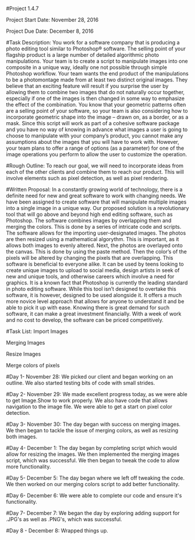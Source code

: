 #Project 1.4.7

Project Start Date: November 28, 2016

Project Due Date: December 8, 2016


#Task Description:
 You work for a software company that is producing a photo editing tool similar to Photoshop® software. The selling point of your flagship product is a large number of detailed algorithmic photo manipulations. Your team is to create a script to manipulate images into one composite in a unique way, ideally one not possible through simple Photoshop workflow.
Your team wants the end product of the manipulations to be a photomontage made from at least two distinct original images. They believe that an exciting feature will result if you surprise the user by allowing them to combine two images that do not naturally occur together, especially if one of the images is then changed in some way to emphasize the effect of the combination. You know that your geometric patterns often are a selling point of your software, so your team is also considering how to incorporate geometric shape into the image – drawn on, as a border, or as a mask.
Since this script will work as part of a cohesive software package and you have no way of knowing in advance what images a user is going to choose to manipulate with your company’s product, you cannot make any assumptions about the images that you will have to work with. However, your team plans to offer a range of options (as a parameter) for one of the image operations you perform to allow the user to customize the operation.


#Rough Outline:
To reach our goal, we will need to incorporate ideas from each of the other clients and combine them to reach our product. This will involve elements such as pixel detection, as well as pixel rendering.

#Written Proposal:
In a constantly growing world of technology, there is a definite need for new and great software to work with changing needs. We have been assigned to create software that will manipulate multiple images into a single image in a unique way. Our proposed solution is a revolutionary tool that will go above and beyond high end editing software, such as Photoshop.  The software combines images by overlapping them and merging the colors. This is done by a series of intricate code and scripts. The software allows for the importing user-designated images. The photos are then resized using a mathematical algorythm. This is important, as it allows both images to evenly altered. Next, the photos are overlayed onto the canvas. This is done by using the paste method. Then the color’s of the pixels will be altered by changing the pixels that are overlapping. This software is beneficial to everyone alike. It can be used by teens looking to create unique images to upload to social media, design artists in seek of new and unique tools, and otherwise careers which involve a need for graphics. It is a known fact that Photoshop is currently the leading standard in photo editing software. While this tool isn’t designed to overtake this software, it is however, designed to be used alongside it. It offers a much more novice level approach that allows for anyone to understand it and be able to pick it up with ease. Knowing there is great demand for such software, it can make a great investment financially. With a week of work and no cost to develop, the software can be priced competitively.  


#Task List: 
Import Images

Merging Images

Resize Images

Merge colors of pixels

#Day 1- November 28:
We picked our client and began working on an outline. We also started testing bits of code with small strides.


#Day 2- November 29: 
We made excellent progress today, as we were able to get Image.Show to work properly. We also have code that allows navigation to the image file. We were able to get a start on pixel color detection. 


#Day 3- November 30: 
The day began with success on merging images. We then began to tackle the issue of merging colors, as well as resizing both images.


#Day 4- December 1:
The day began by completing script which would allow for resizing the images. We then implemented the merging images script, which was successful. We then began to tweak the code to allow more functionality. 


#Day 5- December 5:
The day began where we left off tweaking the code. We then worked on our merging colors script to add better functionality. 


#Day 6- December 6:
We were able to complete our code and ensure it's functionality.


#Day 7- December 7:
We began the day by exploring adding support for .JPG's as well as .PNG's, which was successful.

#Day 8 - December 8:
Wrapped things up.
